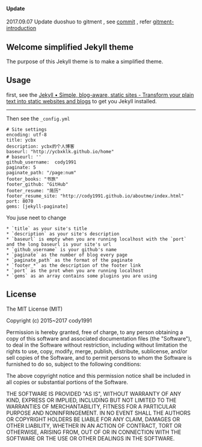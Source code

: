 #### Update

2017.09.07 Update duoshuo to gitment , see [commit](https://github.com/cody1991/cody1991.github.io/commit/2996c8f2e4aa90e5e33764605c407f5fd18eb1a2) , refer [gitment-introduction](https://imsun.net/posts/gitment-introduction/)

## Welcome simplified Jekyll theme

The purpose of this Jekyll theme is to make a simplified theme.

## Usage

first, see the [Jekyll • Simple, blog-aware, static sites - Transform your plain text into static websites and blogs](http://jekyllrb.com/) to get you Jekyll installed.

---

Then see the `_config.yml` 

    # Site settings
    encoding: utf-8
    title: ycbx
    description: ycbx的个人博客
    baseurl: "http://ycbxklk.github.io/home" 
    # baseurl: ''
    github_username:  cody1991
    paginate: 5
    paginate_path: "/page:num"
    footer_books: "书旅"
    footer_github: "GitHub"
    footer_resume: "简历"
    footer_resume_site: "http://cody1991.github.io/aboutme/index.html"
    port: 8070
    gems: [jekyll-paginate]

You juse neet to change

    * `title` as your site's title
    * `description` as your site's description
    * `baseurl` is empty when you are running localhost with the `port` and the long baseurl is your site's url
    * `github_username` is your github's name
    * `paginate` as the number of blog every page
    * `paginate_path` as the format of the paginate
    * `footer_*` as the description of the footer link
    * `port` as the prot when you are running localhost
    * `gems` as an array contains some plugins you are using
    
## License
The MIT License (MIT)

Copyright (c) 2015~2017 cody1991

Permission is hereby granted, free of charge, to any person obtaining a copy
of this software and associated documentation files (the "Software"), to deal
in the Software without restriction, including without limitation the rights
to use, copy, modify, merge, publish, distribute, sublicense, and/or sell
copies of the Software, and to permit persons to whom the Software is
furnished to do so, subject to the following conditions:

The above copyright notice and this permission notice shall be included in all
copies or substantial portions of the Software.

THE SOFTWARE IS PROVIDED "AS IS", WITHOUT WARRANTY OF ANY KIND, EXPRESS OR
IMPLIED, INCLUDING BUT NOT LIMITED TO THE WARRANTIES OF MERCHANTABILITY,
FITNESS FOR A PARTICULAR PURPOSE AND NONINFRINGEMENT. IN NO EVENT SHALL THE
AUTHORS OR COPYRIGHT HOLDERS BE LIABLE FOR ANY CLAIM, DAMAGES OR OTHER
LIABILITY, WHETHER IN AN ACTION OF CONTRACT, TORT OR OTHERWISE, ARISING FROM,
OUT OF OR IN CONNECTION WITH THE SOFTWARE OR THE USE OR OTHER DEALINGS IN THE
SOFTWARE.
